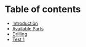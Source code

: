 # Table of contents

* [Introduction](README.md)
* [Available Parts](available-parts.md)
* [Drilling](drilling.md)
* [Test 1](test-1.md)

